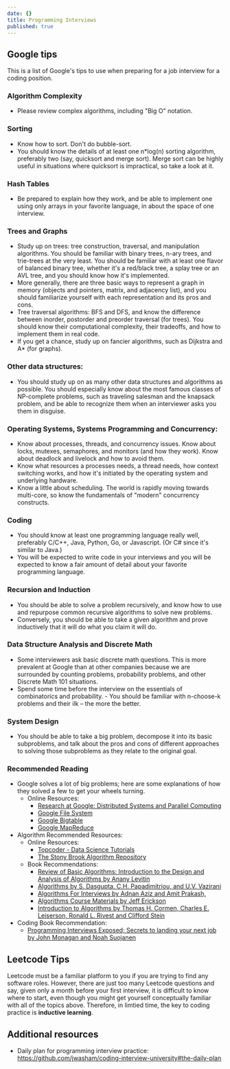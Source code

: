 ```yaml
---
date: {}
title: Programming Interviews
published: true
---
```

## Google tips

This is a list of Google's tips to use when preparing for a job interview for a coding position.

### Algorithm Complexity
- Please review complex algorithms, including "Big O" notation.

### Sorting
- Know how to sort. Don't do bubble-sort.
- You should know the details of at least one n*log(n) sorting algorithm, preferably two (say, quicksort and merge sort). Merge sort can be highly useful in situations where quicksort is impractical, so take a look at it.

### Hash Tables
- Be prepared to explain how they work, and be able to implement one using only arrays in your favorite language, in about the space of one interview.

### Trees and Graphs
- Study up on trees: tree construction, traversal, and manipulation algorithms. You should be familiar with binary trees, n-ary trees, and trie-trees at the very least. You should be familiar with at least one flavor of balanced binary tree, whether it's a red/black tree, a splay tree or an AVL tree, and you should know how it's implemented.
- More generally, there are three basic ways to represent a graph in memory (objects and pointers, matrix, and adjacency list), and you should familiarize yourself with each representation and its pros and cons.
- Tree traversal algorithms: BFS and DFS, and know the difference between inorder, postorder and preorder traversal (for trees). You should know their computational complexity, their tradeoffs, and how to implement them in real code.
- If you get a chance, study up on fancier algorithms, such as Dijkstra and A* (for graphs).

### Other data structures:
- You should study up on as many other data structures and algorithms as possible. You should especially know about the most famous classes of NP-complete problems, such as traveling salesman and the knapsack problem, and be able to recognize them when an interviewer asks you them in disguise.

### Operating Systems, Systems Programming and Concurrency:
- Know about processes, threads, and concurrency issues. Know about locks, mutexes, semaphores, and monitors (and how they work). Know about deadlock and livelock and how to avoid them.
- Know what resources a processes needs, a thread needs, how context switching works, and how it's initiated by the operating system and underlying hardware.
- Know a little about scheduling. The world is rapidly moving towards multi-core, so know the fundamentals of "modern" concurrency constructs.

### Coding
- You should know at least one programming language really well, preferably C/C++, Java, Python, Go, or Javascript. (Or C# since it's similar to Java.)
- You will be expected to write code in your interviews and you will be expected to know a fair amount of detail about your favorite programming language.

### Recursion and Induction
- You should be able to solve a problem recursively, and know how to use and repurpose common recursive algorithms to solve new problems.
- Conversely, you should be able to take a given algorithm and prove inductively that it will do what you claim it will do.

### Data Structure Analysis and Discrete Math
- Some interviewers ask basic discrete math questions. This is more prevalent at Google than at other companies because we are surrounded by counting problems, probability problems, and other Discrete Math 101 situations.
- Spend some time before the interview on the essentials of combinatorics and probability. - You should be familiar with n-choose-k problems and their ilk – the more the better.

### System Design
- You should be able to take a big problem, decompose it into its basic subproblems, and talk about the pros and cons of different approaches to solving those subproblems as they relate to the original goal.

### Recommended Reading
- Google solves a lot of big problems; here are some explanations of how they solved a few to get your wheels turning.
  - Online Resources:
    - [Research at Google: Distributed Systems and Parallel Computing](http://research.google.com/pubs/DistributedSystemsandParallelComputing.html)
    - [Google File System](http://research.google.com/archive/gfs.html)
    - [Google Bigtable](http://research.google.com/archive/bigtable.html)
    - [Google MapReduce](http://research.google.com/archive/mapreduce.html)
- Algorithm Recommended Resources:
  - Online Resources:
    - [Topcoder - Data Science Tutorials](http://www.topcoder.com/tc?module=Static&d1=tutorials&d2=alg_index)
    - [The Stony Brook Algorithm Repository](http://www.cs.sunysb.edu/~algorith/)
  - Book Recommendations:
    - [Review of Basic Algorithms: Introduction to the Design and Analysis of Algorithms by Anany Levitin](https://www.google.com/webhp?hl=en&changed_loc=0#q=review+of+basic+algorithms+introduction+to+the+design+and+analysis+of+algorithms&hl=en&tbm=shop)
    - [Algorithms by S. Dasgupta, C.H. Papadimitriou, and U.V. Vazirani](http://www.cs.berkeley.edu/~vazirani/algorithms.html)
    - [Algorithms For Interviews by Adnan Aziz and Amit Prakash,](http://www.algorithmsforinterviews.com/)
    - [Algorithms Course Materials by Jeff Erickson](http://www.cs.uiuc.edu/~jeffe/teaching/algorithms)
    - [Introduction to Algorithms by Thomas H. Cormen, Charles E. Leiserson, Ronald L. Rivest and Clifford Stein](http://mitpress.mit.edu/catalog/item/default.asp?ttype=2&tid=11866)
- Coding Book Recommendation:
  - [Programming Interviews Exposed; Secrets to landing your next job by John Monagan and Noah Suojanen](https://www.google.com/shopping/product/10904392385806396516?q=types+of+coding+questions+google+asks+programming+interviews+exposed&hl=en&biw=1745&bih=1005&site=webhp&sqi=2&pjf=1&bav=on.2,or.r_cp.&tch=1&ech=1&psi=539KVdiqEIvJsAWTkoBA.1430945767303.7&prds=paur:ClkAsKraXwLuomUnytrmklo3nqBglR3OsF49REA5hOKVeConNTghOhPlBuN07lUczldHXy82BXrpry53lNVyyMXa_ratGQnPKZRz5wGMWqi0YaxcUFWEj1j4WRIZAFPVH70DMoZJ2iytH9uRyKAQX_9d9ry0zw&ei=TYBKVcaOD8WzoQTbwIGQCQ&ved=0CF0QpiswAQ)


## Leetcode Tips

Leetcode must be a familiar platform to you if you are trying to find any software roles. However, there are just too many Leetcode questions and say, given only a month before your first interview, it is difficult to know where to start, even though you might get yourself conceptually familiar with all of the topics above. Therefore, in limtied time, the key to coding practice is **inductive learning**. 


## Additional resources

* Daily plan for programming interview practice: https://github.com/jwasham/coding-interview-university#the-daily-plan
